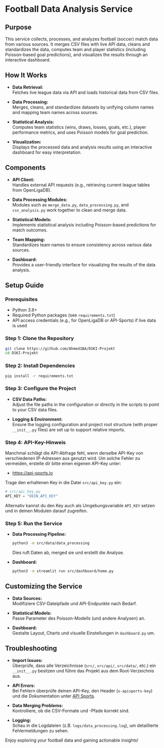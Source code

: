 # Football Data Analysis Service

## Purpose

This service collects, processes, and analyzes football (soccer) match data from various sources. It merges CSV files with live API data, cleans and standardizes the data, computes team and player statistics (including Poisson-based goal predictions), and visualizes the results through an interactive dashboard.

## How It Works

- **Data Retrieval:**  
  Fetches live league data via API and loads historical data from CSV files.

- **Data Processing:**  
  Merges, cleans, and standardizes datasets by unifying column names and mapping team names across sources.

- **Statistical Analysis:**  
  Computes team statistics (wins, draws, losses, goals, etc.), player performance metrics, and uses Poisson models for goal prediction.

- **Visualization:**  
  Displays the processed data and analysis results using an interactive dashboard for easy interpretation.

## Components

- **API Client:**  
  Handles external API requests (e.g., retrieving current league tables from OpenLigaDB).

- **Data Processing Modules:**  
  Modules such as `merge_data.py`, `data_processing.py`, and `csv_analysis.py` work together to clean and merge data.

- **Statistical Models:**  
  Implements statistical analysis including Poisson-based predictions for match outcomes.

- **Team Mapping:**  
  Standardizes team names to ensure consistency across various data sources.

- **Dashboard:**  
  Provides a user-friendly interface for visualizing the results of the data analysis.

## Setup Guide

### Prerequisites

- Python 3.8+
- Required Python packages (see `requirements.txt`)
- API access credentials (e.g., for OpenLigaDB or API-Sports) if live data is used

### Step 1: Clone the Repository

```bash
git clone https://github.com/Ahmed1BA/DSKI-Projekt
cd DSKI-Projekt
```

### Step 2: Install Dependencies

```bash
pip install -r requirements.txt
```

### Step 3: Configure the Project

- **CSV Data Paths:**  
  Adjust the file paths in the configuration or directly in the scripts to point to your CSV data files.

- **Logging & Environment:**  
  Ensure the logging configuration and project root structure (with proper `__init__.py` files) are set up to support relative imports.

### Step 4: API-Key-Hinweis

Manchmal schlägt die API-Abfrage fehl, wenn derselbe API-Key von verschiedenen IP-Adressen aus genutzt wird. Um solche Fehler zu vermeiden, erstelle dir bitte einen eigenen API-Key unter:

- https://api-sports.io

Trage den erhaltenen Key in die Datei `src/api_key.py` ein:

```python
# src/api_key.py
API_KEY = "DEIN_API_KEY"
```

Alternativ kannst du den Key auch als Umgebungsvariable `API_KEY` setzen und in deinen Modulen darauf zugreifen.

### Step 5: Run the Service

- **Data Processing Pipeline:**  
  ```bash
  python3 -m src/data/data_processing
  ```
  Dies ruft Daten ab, merged sie und erstellt die Analyse.

- **Dashboard:**  
  ```bash
  python3 -m streamlit run src/dashboard/home.py
  ```

## Customizing the Service

- **Data Sources:**  
  Modifiziere CSV-Dateipfade und API-Endpunkte nach Bedarf.

- **Statistical Models:**  
  Passe Parameter des Poisson-Modells (und andere Analysen) an.

- **Dashboard:**  
  Gestalte Layout, Charts und visuelle Einstellungen in `dashboard.py` um.

## Troubleshooting

- **Import Issues:**  
  Überprüfe, dass alle Verzeichnisse (`src/`, `src/api/`, `src/data/`, etc.) ein `__init__.py` besitzen und führe das Projekt aus dem Root-Verzeichnis aus.

- **API Errors:**  
  Bei Fehlern überprüfe deinen API-Key, den Header (`x-apisports-key`) und die Dokumentation unter [API Sports](https://api-sports.io).

- **Data Merging Problems:**  
  Kontrolliere, ob die CSV-Formate und -Pfade korrekt sind.

- **Logging:**  
  Schau in die Logdateien (z.B. `logs/data_processing.log`), um detaillierte Fehlermeldungen zu sehen.

Enjoy exploring your football data and gaining actionable insights!

